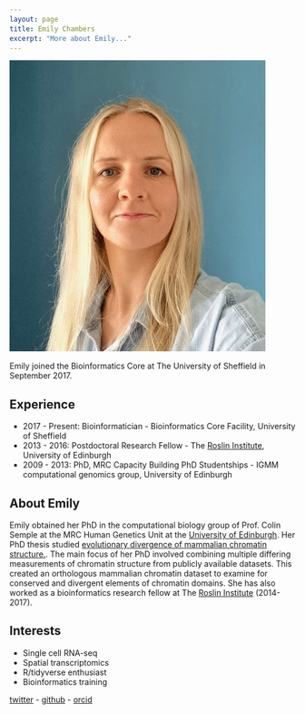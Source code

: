 ```yaml
---
layout: page
title: Emily Chambers
excerpt: "More about Emily..."
---
```


![emily](../images/emily_new.jpg)

Emily joined the Bioinformatics Core at The University of Sheffield in September 2017.

## Experience

* 2017 - Present: Bioinformatician - Bioinformatics Core Facility, University of Sheffield
* 2013 - 2016: Postdoctoral Research Fellow - The [Roslin Institute](https://www.ed.ac.uk/roslin), University of Edinburgh
* 2009 - 2013: PhD, MRC Capacity Building PhD Studentships - IGMM computational genomics group, University of Edinburgh 


## About Emily
Emily obtained her PhD in the computational biology group of Prof. Colin Semple at the MRC Human Genetics Unit at the [University of Edinburgh](https://www.ed.ac.uk/). Her PhD thesis studied [evolutionary divergence of mammalian chromatin structure.](https://journals.plos.org/ploscompbiol/article?id=10.1371/journal.pcbi.1003017). The main focus of her PhD involved combining multiple differing measurements of chromatin structure from publicly available datasets. This created an orthologous mammalian chromatin dataset to examine for conserved and divergent elements of chromatin domains. She has also worked as a bioinformatics research fellow at The [Roslin Institute](https://www.ed.ac.uk/roslin) (2014-2017).

## Interests
* Single cell RNA-seq
* Spatial transcriptomics
* R/tidyverse enthusiast
* Bioinformatics training

[twitter](https://twitter.com/evc_sheffield) - [github](https://github.com/evchambers) - [orcid](https://orcid.org/0000-0003-1252-8059)
